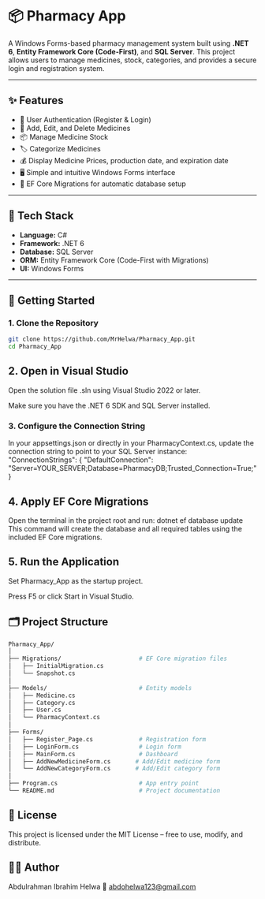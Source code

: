 # 📦 Pharmacy App

A Windows Forms-based pharmacy management system built using **.NET 6**, **Entity Framework Core (Code-First)**, and **SQL Server**. This project allows users to manage medicines, stock, categories, and provides a secure login and registration system.

---

## ✨ Features

- 🔐 User Authentication (Register & Login)
- 💊 Add, Edit, and Delete Medicines
- 📦 Manage Medicine Stock
- 🏷️ Categorize Medicines
- 💰 Display Medicine Prices, production date, and expiration date
- 🖥️ Simple and intuitive Windows Forms interface
- 📂 EF Core Migrations for automatic database setup

---

## 🧰 Tech Stack

- **Language:** C#
- **Framework:** .NET 6
- **Database:** SQL Server
- **ORM:** Entity Framework Core (Code-First with Migrations)
- **UI:** Windows Forms

---

## 🚀 Getting Started

### 1. Clone the Repository

```bash
git clone https://github.com/MrHelwa/Pharmacy_App.git
cd Pharmacy_App
```
## 2. Open in Visual Studio
Open the solution file .sln using Visual Studio 2022 or later.

Make sure you have the .NET 6 SDK and SQL Server installed.

### 3. Configure the Connection String
In your appsettings.json or directly in your PharmacyContext.cs, update the connection string to point to your SQL Server instance:
"ConnectionStrings": {
  "DefaultConnection": "Server=YOUR_SERVER;Database=PharmacyDB;Trusted_Connection=True;"
}
## 4. Apply EF Core Migrations
Open the terminal in the project root and run:
  dotnet ef database update
This command will create the database and all required tables using the included EF Core migrations.

## 5. Run the Application
Set Pharmacy_App as the startup project.

Press F5 or click Start in Visual Studio.
## 🗂️ Project Structure
```bash
Pharmacy_App/
│
├── Migrations/                      # EF Core migration files
│   ├── InitialMigration.cs
│   └── Snapshot.cs
│
├── Models/                          # Entity models
│   ├── Medicine.cs
│   ├── Category.cs
│   ├── User.cs
│   └── PharmacyContext.cs
│
├── Forms/
│   ├── Register_Page.cs             # Registration form
│   ├── LoginForm.cs                 # Login form
│   ├── MainForm.cs                  # Dashboard
│   ├── AddNewMedicineForm.cs       # Add/Edit medicine form
│   └── AddNewCategoryForm.cs       # Add/Edit category form
│
├── Program.cs                       # App entry point
└── README.md                        # Project documentation
```
## 📄 License
This project is licensed under the MIT License – free to use, modify, and distribute.
## 🙋‍♂️ Author
Abdulrahman Ibrahim Helwa
📧 abdohelwa123@gmail.com
